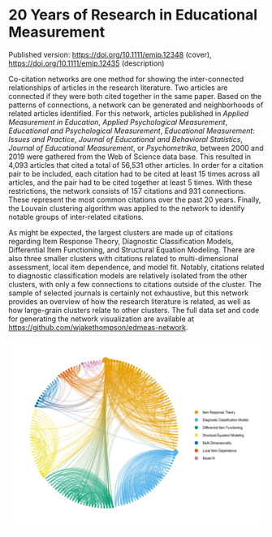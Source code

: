 # 20 Years of Research in Educational Measurement

Published version: https://doi.org/10.1111/emip.12348 (cover), https://doi.org/10.1111/emip.12435 (description)

Co-citation networks are one method for showing the inter-connected relationships of articles in the research literature.
Two articles are connected if they were both cited together in the same paper.
Based on the patterns of connections, a network can be generated and neighborhoods of related articles identified.
For this network, articles published in *Applied Measurement in Education*, *Applied Psychological Measurement*, *Educational and Psychological Measurement*, *Educational Measurement: Issues and Practice*, *Journal of Educational and Behavioral Statistics*, *Journal of Educational Measurement*, or *Psychometrika*, between 2000 and 2019 were gathered from the Web of Science data base.
This resulted in 4,093 articles that cited a total of 56,531 other articles.
In order for a citation pair to be included, each citation had to be cited at least 15 times across all articles, and the pair had to be cited together at least 5 times.
With these restrictions, the network consists of 157 citations and 931 connections.
These represent the most common citations over the past 20 years.
Finally, the Louvain clustering algorithm was applied to the network to identify notable groups of inter-related citations.

As might be expected, the largest clusters are made up of citations regarding Item Response Theory, Diagnostic Classification Models, Differential Item Functioning, and Structural Equation Modeling.
There are also three smaller clusters with citations related to multi-dimensional assessment, local item dependence, and model fit.
Notably, citations related to diagnostic classification models are relatively isolated from the other clusters, with only a few connections to citations outside of the cluster.
The sample of selected journals is certainly not exhaustive, but this network provides an overview of how the research literature is related, as well as how large-grain clusters relate to other clusters.
The full data set and code for generating the network visualization are available at https://github.com/wjakethompson/edmeas-network.

![The co-citation network for articles published in journals focused on educational measurement between 2000–2019.](network.png)
